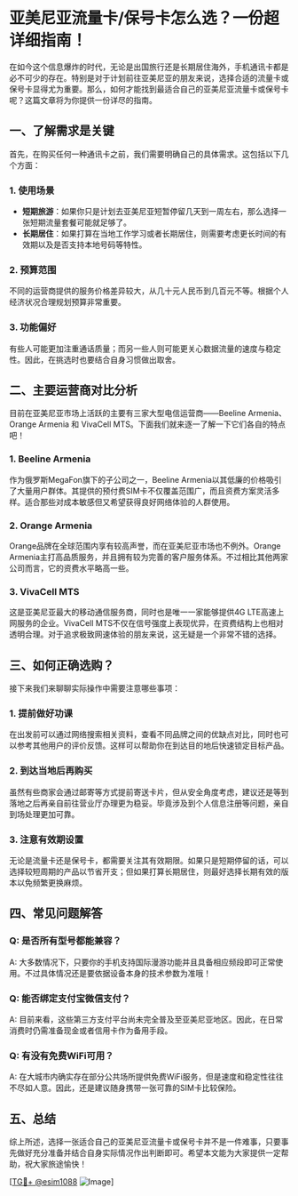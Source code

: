 # 亚美尼亚流量卡/保号卡怎么选？一份超详细指南！

在如今这个信息爆炸的时代，无论是出国旅行还是长期居住海外，手机通讯卡都是必不可少的存在。特别是对于计划前往亚美尼亚的朋友来说，选择合适的流量卡或保号卡显得尤为重要。那么，如何才能找到最适合自己的亚美尼亚流量卡或保号卡呢？这篇文章将为你提供一份详尽的指南。

## 一、了解需求是关键

首先，在购买任何一种通讯卡之前，我们需要明确自己的具体需求。这包括以下几个方面：

### 1. 使用场景
- **短期旅游**：如果你只是计划去亚美尼亚短暂停留几天到一周左右，那么选择一张短期流量套餐可能就足够了。
- **长期居住**：如果打算在当地工作学习或者长期居住，则需要考虑更长时间的有效期以及是否支持本地号码等特性。

### 2. 预算范围
不同的运营商提供的服务价格差异较大，从几十元人民币到几百元不等。根据个人经济状况合理规划预算非常重要。

### 3. 功能偏好
有些人可能更加注重通话质量；而另一些人则可能更关心数据流量的速度与稳定性。因此，在挑选时也要结合自身习惯做出取舍。

## 二、主要运营商对比分析

目前在亚美尼亚市场上活跃的主要有三家大型电信运营商——Beeline Armenia、Orange Armenia 和 VivaCell MTS。下面我们就来逐一了解一下它们各自的特点吧！

### 1. Beeline Armenia
作为俄罗斯MegaFon旗下的子公司之一，Beeline Armenia以其低廉的价格吸引了大量用户群体。其提供的预付费SIM卡不仅覆盖范围广，而且资费方案灵活多样。适合那些对成本敏感但又希望获得良好网络体验的人群使用。

### 2. Orange Armenia
Orange品牌在全球范围内享有较高声誉，而在亚美尼亚市场也不例外。Orange Armenia主打高品质服务，并且拥有较为完善的客户服务体系。不过相比其他两家公司而言，它的资费水平略高一些。

### 3. VivaCell MTS
这是亚美尼亚最大的移动通信服务商，同时也是唯一一家能够提供4G LTE高速上网服务的企业。VivaCell MTS不仅在信号强度上表现优异，在资费结构上也相对透明合理。对于追求极致网速体验的朋友来说，这无疑是一个非常不错的选择。

## 三、如何正确选购？

接下来我们来聊聊实际操作中需要注意哪些事项：

### 1. 提前做好功课
在出发前可以通过网络搜索相关资料，查看不同品牌之间的优缺点对比，同时也可以参考其他用户的评价反馈。这样可以帮助你在到达目的地后快速锁定目标产品。

### 2. 到达当地后再购买
虽然有些商家会通过邮寄等方式提前寄送卡片，但从安全角度考虑，建议还是等到落地之后再亲自前往营业厅办理更为稳妥。毕竟涉及到个人信息注册等问题，亲自到场处理更加可靠。

### 3. 注意有效期设置
无论是流量卡还是保号卡，都需要关注其有效期限。如果只是短期停留的话，可以选择较短周期的产品以节省开支；但如果打算长期居住，则最好选择长期有效的版本以免频繁更换麻烦。

## 四、常见问题解答

### Q: 是否所有型号都能兼容？
A: 大多数情况下，只要你的手机支持国际漫游功能并且具备相应频段即可正常使用。不过具体情况还是要依据设备本身的技术参数为准哦！

### Q: 能否绑定支付宝微信支付？
A: 目前来看，这些第三方支付平台尚未完全普及至亚美尼亚地区。因此，在日常消费时仍需准备现金或者信用卡作为备用手段。

### Q: 有没有免费WiFi可用？
A: 在大城市内确实存在部分公共场所提供免费WiFi服务，但是速度和稳定性往往不尽如人意。因此，还是建议随身携带一张可靠的SIM卡比较保险。

## 五、总结

综上所述，选择一张适合自己的亚美尼亚流量卡或保号卡并不是一件难事，只要事先做好充分准备并结合自身实际情况作出判断即可。希望本文能为大家提供一定帮助，祝大家旅途愉快！

[[TG💪+ @esim1088](https://t.me/s/esim1088) ![Image](https://i.postimg.cc/4NQfJmqS/Snipaste-2025-05-13-00-14-12.png)]